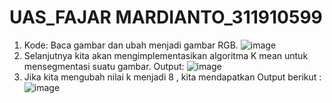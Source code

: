 # UAS_FAJAR MARDIANTO_311910599
1. Kode: Baca gambar dan ubah menjadi gambar RGB.
![image](https://github.com/fajarmrdnt16/UAS_PENGOLAHAN-CITRA/assets/81574674/863857d6-9434-474d-abe7-f8becd1ae34d)
3. Selanjutnya kita akan mengimplementasikan algoritma K mean untuk mensegmentasi suatu gambar. 
Output:
![image](https://github.com/fajarmrdnt16/UAS_PENGOLAHAN-CITRA/assets/81574674/9df8493f-7162-4616-8a77-eda896e38fea)
4. Jika kita mengubah nilai k menjadi 8 , kita mendapatkan Output berikut :
![image](https://github.com/fajarmrdnt16/UAS_PENGOLAHAN-CITRA/assets/81574674/c57cd00f-e493-4758-a37e-b5f0cb29f248)



